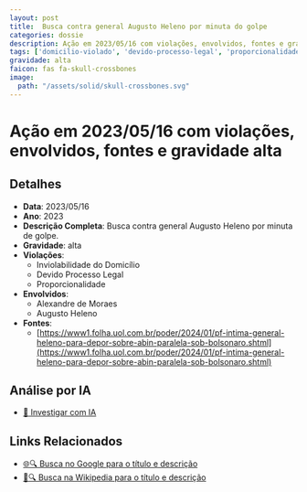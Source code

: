 ```yaml
---
layout: post
title:  Busca contra general Augusto Heleno por minuta do golpe
categories: dossie
description: Ação em 2023/05/16 com violações, envolvidos, fontes e gravidade alta
tags: ['domicilio-violado', 'devido-processo-legal', 'proporcionalidade', 'alexandre-de-moraes', 'augusto-heleno', 'gravidade-alta']
gravidade: alta
faicon: fas fa-skull-crossbones
image:
  path: "/assets/solid/skull-crossbones.svg"
---
```


# Ação em 2023/05/16 com violações, envolvidos, fontes e gravidade alta

## Detalhes
- **Data**: 2023/05/16
- **Ano**: 2023
- **Descrição Completa**: Busca contra general Augusto Heleno por minuta de golpe.
- **Gravidade**: alta <i class="fas fas fa-skull-crossbones fa-2x"></i>
- **Violações**:
  - Inviolabilidade do Domicílio
  - Devido Processo Legal
  - Proporcionalidade
- **Envolvidos**:
  - Alexandre de Moraes
  - Augusto Heleno
- **Fontes**:
  - [https://www1.folha.uol.com.br/poder/2024/01/pf-intima-general-heleno-para-depor-sobre-abin-paralela-sob-bolsonaro.shtml](https://www1.folha.uol.com.br/poder/2024/01/pf-intima-general-heleno-para-depor-sobre-abin-paralela-sob-bolsonaro.shtml)

## Análise por IA
- [🤖 Investigar com IA](https://www.perplexity.ai/search?q=%22Alexandre%20de%20Moraes%22%20Busca%20contra%20general%20Augusto%20Heleno%20por%20minuta%20do%20golpe%20Busca%20contra%20general%20Augusto%20Heleno%20por%20minuta%20de%20golpe.%20Inviolabilidade%20do%20Domic%C3%ADlio%20Devido%20Processo%20Legal%20Proporcionalidade%202023%20gravidade%20alta)

## Links Relacionados
- [🌐🔍 Busca no Google para o título e descrição](https://www.google.com/search?q=%22Alexandre%20de%20Moraes%22%20Busca%20contra%20general%20Augusto%20Heleno%20por%20minuta%20do%20golpe%20Busca%20contra%20general%20Augusto%20Heleno%20por%20minuta%20de%20golpe.%20Inviolabilidade%20do%20Domic%C3%ADlio%20Devido%20Processo%20Legal%20Proporcionalidade%202023%20gravidade%20alta)
- [📖🔍 Busca na Wikipedia para o título e descrição](https://pt.wikipedia.org/w/index.php?search=%22Alexandre%20de%20Moraes%22%20Busca%20contra%20general%20Augusto%20Heleno%20por%20minuta%20do%20golpe%20Busca%20contra%20general%20Augusto%20Heleno%20por%20minuta%20de%20golpe.%20Inviolabilidade%20do%20Domic%C3%ADlio%20Devido%20Processo%20Legal%20Proporcionalidade%202023%20gravidade%20alta)

